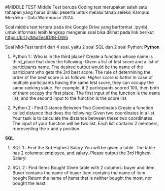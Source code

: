 #MIDDLE TEST
Middle Test berupa Coding test merupakan salah satu tahapan yang harus dilalui peserta untuk melalui tahap seleksi Kampus Merdeka - Data Warehouse 2024.

Soal middle test tertera pada link Google Drive yang berformat .ipynb), untuk informasi lebih lengkap mengenai soal bisa dilihat pada link berikut https://bit.ly/MidTestDBB-DW6

Soal Mid-Test terdiri dari 4 soal, yaitu 2 soal SQL dan 2 soal Python:
**Python**
1. Python 1 : Who is in the third place?
Create a function whose name is third_place that does the following:
Given a list of test score and a list of participants name. The desired output would be the name of the participant who gets the 3rd best score. The rule of determining the order of the best score is as follows:
_Higher score is better_
In case of multiple participants having the same test score, they can occupy the same ranking value. For example, if 2 participants scored 100, then both of them occupy the first place.
The first input of the function is the name list, and the second input to the function is the score list.  

2. Python 2 : Find Distance Between Two Coordinates
Create a function called distance that does the following:
Given two coordinates in a list. Your task is to calculate the distance between these two coordinates. The input of your function will be two list. Each list contains 2 members, representing the x and y position.

**SQL**
1. SQL 1 : Find the 3rd Highest Salary
You will be given a table.
The table has 2 columns: employee, and salary.
Please output the 3rd Highest Salary!

2. SQL 2 : Find Items Bought
Given table with 2 columns: buyer and item.
Buyer contains the name of buyer
Item contains the name of item bought
Return the name of items that is neither bought the most, nor bought the least.
